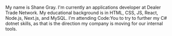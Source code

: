 My name is Shane Gray. I'm currently an applications developer at Dealer Trade Network. My educational background is in HTML, CSS, JS, React, Node.js, Next.js, and MySQL. I'm attending Code:You to try to further my C# dotnet skills, as that is the direction my company is moving for our internal tools.
